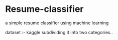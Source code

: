 # Resume-classifier
a simple resume classifier using machine learning 

dataset :- kaggle
subdividing it into two categories..
